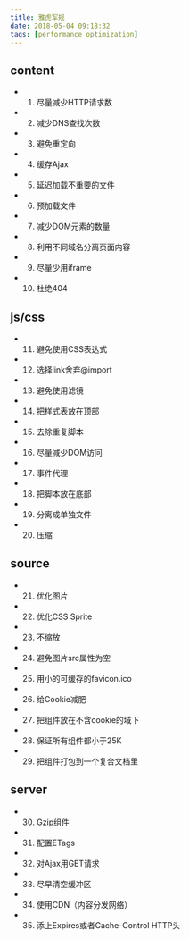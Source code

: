 ```yaml
---
title: 雅虎军规
date: 2018-05-04 09:18:32
tags: [performance optimization]
---
```


## content
- 1. 尽量减少HTTP请求数
- 2. 减少DNS查找次数
- 3. 避免重定向
- 4. 缓存Ajax
- 5. 延迟加载不重要的文件
- 6. 预加载文件
- 7. 减少DOM元素的数量
- 8. 利用不同域名分离页面内容
- 9. 尽量少用iframe
- 10. 杜绝404

## js/css
- 11. 避免使用CSS表达式
- 12. 选择link舍弃@import
- 13. 避免使用滤镜
- 14. 把样式表放在顶部
- 15. 去除重复脚本
- 16. 尽量减少DOM访问
- 17. 事件代理
- 18. 把脚本放在底部
- 19. 分离成单独文件
- 20. 压缩

## source
- 21. 优化图片
- 22. 优化CSS Sprite
- 23. 不缩放
- 24. 避免图片src属性为空
- 25. 用小的可缓存的favicon.ico
- 26. 给Cookie减肥
- 27. 把组件放在不含cookie的域下
- 28. 保证所有组件都小于25K
- 29. 把组件打包到一个复合文档里

## server
- 30. Gzip组件
- 31. 配置ETags
- 32. 对Ajax用GET请求
- 33. 尽早清空缓冲区
- 34. 使用CDN（内容分发网络）
- 35. 添上Expires或者Cache-Control HTTP头